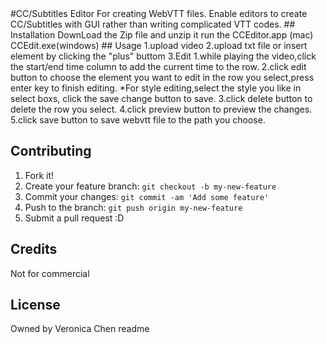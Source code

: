 <snippet>
  <content>
#CC/Subtitles Editor
 For creating WebVTT files. Enable editors to create CC/Subtitles with GUI rather than writing complicated VTT codes.
## Installation
DownLoad the Zip file and unzip it run the CCEditor.app (mac) CCEdit.exe(windows)
## Usage
  1.upload video
  2.upload txt file or insert element by clicking the "plus" buttom 
  3.Edit
    1.while playing the video,click the start/end time column to add the current time to the row.
    2.click edit button to choose the element you want to edit in the row you select,press enter key to finish editing.
      *For style editing,select the style you like in select boxs, click the save change button to save.
    3.click delete button to delete the row you select.
  4.click preview button to preview the changes.
  5.click save button to save webvtt file to the path you choose.

## Contributing
1. Fork it!
2. Create your feature branch: `git checkout -b my-new-feature`
3. Commit your changes: `git commit -am 'Add some feature'`
4. Push to the branch: `git push origin my-new-feature`
5. Submit a pull request :D

## Credits
Not for commercial
## License
Owned by Veronica Chen
</content>
  <tabTrigger>readme</tabTrigger>
</snippet>
